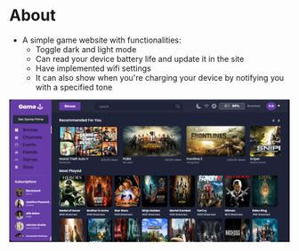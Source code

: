 # About

- A simple game website with functionalities:
  - Toggle dark and light mode
  - Can read your device battery life and update it in the site
  - Have implemented wifi settings
  - It can also show when you're charging your device by notifying you with a specified tone

![Overview of the website](Screenshot.png)
